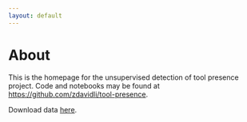 ```yaml
---
layout: default
---
```


# About

This is the homepage for the unsupervised detection of tool presence project. Code and notebooks may be found at <https://github.com/zdavidli/tool-presence>.

Download data [here](www.cs.jhu.edu/~dli44/data.zip).
